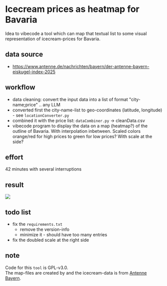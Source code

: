 # Icecream prices as heatmap for Bavaria
Idea to vibecode a tool which can map that textual list to some visual representation of icecream-prices for Bavaria.

## data source
* https://www.antenne.de/nachrichten/bayern/der-antenne-bayern-eiskugel-index-2025

## workflow
* data cleaning: convert the input data into a list of format "city-name;price" .. any LLM
* converted first the city-name-list to geo-coordinates (latitude, longitude) - see `locationConverter.py`
* combined it with the price list: `dataCombiner.py` -> cleanData.csv
* vibecode program to display the data on a map (heatmap?) of the outline of Bavaria. With interpolation inbetween. Scaled colors orange/red for high prices to green for low prices? With scale at the side?

## effort
42 minutes with several interruptions

## result
![](heatmap_bayern.png)

## todo list
* fix the `requirements.txt`
  * remove the version-info
  * minimize it - should have too many entries
* fix the doubled scale at the right side

## note
Code for this `tool` is GPL-v3.0.  
The map-files are created by [](https://www.geoboundaries.org/countryDownloads.html) and the icecream-data is from [Antenne Bayern](https://www.antenne.de/nachrichten/bayern/der-antenne-bayern-eiskugel-index-2025).
